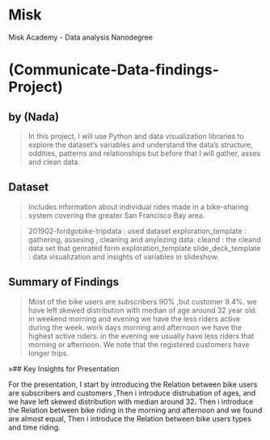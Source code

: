 # Misk
  Misk Academy - Data analysis Nanodegree 
# (Communicate-Data-findings-Project)
## by (Nada)


> In this project, I will use Python and data visualization libraries to explore the dataset’s variables and understand the data’s structure, oddities, patterns and relationships but before that I will gather, asses and clean data.


## Dataset

> includes information about individual rides made in a bike-sharing system covering the greater San Francisco Bay area.

> 201902-fordgobike-tripdata : used dataset
exploration_template : gathering, assesing , cleaning and anylezing data.
cleand : the cleand data set that genrated form exploration_template
slide_deck_template : data visualization and insights of variables in slideshow.


## Summary of Findings

> Most of the bike users are subscribers 90% ,but customer 9.4%.
> we have left skewed distribution with median of age around 32 year old.
> in weekend morning and evening we have the less riders active during the week.
> work days morning and afternoon we have the highest active riders.
> in the evening we usually have less riders that morning or afternoon.
> We note that the registered customers have longer trips.


»## Key Insights for Presentation

For the presentation, I start by introducing the Relation between bike users are subscribers and customers ,Then i introduce distrubation of ages, and we have left skewed distribution with median around 32، Then i introduce the Relation between bike riding in the morning and afternoon and we found are almost equal, Then i introduce the Relation between bike users types and time riding. 


 

